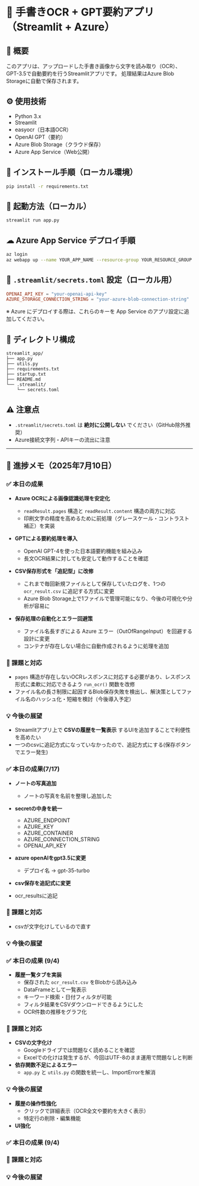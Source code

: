 # 📝 手書きOCR + GPT要約アプリ（Streamlit + Azure）

## 📌 概要
このアプリは、アップロードした手書き画像から文字を読み取り（OCR）、GPT-3.5で自動要約を行うStreamlitアプリです。
処理結果はAzure Blob Storageに自動で保存されます。

## ⚙ 使用技術
- Python 3.x
- Streamlit
- easyocr（日本語OCR）
- OpenAI GPT（要約）
- Azure Blob Storage（クラウド保存）
- Azure App Service（Web公開）

## 🔧 インストール手順（ローカル環境）
```bash
pip install -r requirements.txt
```

## 🚀 起動方法（ローカル）
```bash
streamlit run app.py
```

## ☁ Azure App Service デプロイ手順
```bash
az login
az webapp up --name YOUR_APP_NAME --resource-group YOUR_RESOURCE_GROUP --runtime "PYTHON|3.10"
```

## 🔐 `.streamlit/secrets.toml` 設定（ローカル用）
```toml
OPENAI_API_KEY = "your-openai-api-key"
AZURE_STORAGE_CONNECTION_STRING = "your-azure-blob-connection-string"
```
※ Azure にデプロイする際は、これらのキーを App Service のアプリ設定に追加してください。

## 📁 ディレクトリ構成
```plaintext
streamlit_app/
├── app.py
├── utils.py
├── requirements.txt
├── startup.txt
├── README.md
└── .streamlit/
    └── secrets.toml
```

## ⚠ 注意点
- `.streamlit/secrets.toml` は **絶対に公開しない** でください（GitHub除外推奨）
- Azure接続文字列・APIキーの流出に注意

---

## 📅 進捗メモ（2025年7月10日）

### ✅ 本日の成果

- **Azure OCRによる画像認識処理を安定化**
  - `readResult.pages` 構造と `readResult.content` 構造の両方に対応
  - 印刷文字の精度を高めるために前処理（グレースケール・コントラスト補正）を実装

- **GPTによる要約処理を導入**
  - OpenAI GPT-4を使った日本語要約機能を組み込み
  - 長文OCR結果に対しても安定して動作することを確認

- **CSV保存形式を「追記型」に改修**
  - これまで毎回新規ファイルとして保存していたログを、1つの `ocr_result.csv` に追記する方式に変更
  - Azure Blob Storage上で1ファイルで管理可能になり、今後の可視化や分析が容易に

- **保存処理の自動化とエラー回避策**
  - ファイル名長すぎによる Azure エラー（OutOfRangeInput）を回避する設計に変更
  - コンテナが存在しない場合に自動作成されるように処理を追加

### 🧩 課題と対応

- `pages` 構造が存在しないOCRレスポンスに対応する必要があり、レスポンス形式に柔軟に対応できるよう `run_ocr()` 関数を改修
- ファイル名の長さ制限に起因するBlob保存失敗を検出し、解決策としてファイル名のハッシュ化・短縮を検討（今後導入予定）

### 💡 今後の展望

- Streamlitアプリ上で **CSVの履歴を一覧表示** するUIを追加することで利便性を高めたい
- 一つのcsvに追記方式になっていなかったので、追記方式にする(保存ボタンでエラー発生)

### ✅ 本日の成果(7/17)

- **ノートの写真追加**
  - ノートの写真を名前を整理し追加した
- **secretの中身を統一**
  - AZURE_ENDPOINT
  - AZURE_KEY
  - AZURE_CONTAINER
  - AZURE_CONNECTION_STRING
  - OPENAI_API_KEY 

- **azure openAIをgpt3.5に変更**
  - デプロイ名 → gpt-35-turbo
 - **csv保存を追記式に変更**
  - ocr_resultsに追記


### 🧩 課題と対応
- csvが文字化けしているので直す

### 💡 今後の展望

### ✅ 本日の成果 (9/4)

- **履歴一覧タブを実装**
  - 保存された `ocr_result.csv` をBlobから読み込み
  - DataFrameとして一覧表示
  - キーワード検索・日付フィルタが可能
  - フィルタ結果をCSVダウンロードできるようにした
  - OCR件数の推移をグラフ化


### 🧩 課題と対応
- **CSVの文字化け**
  - Googleドライブでは問題なく読めることを確認
  - Excelでの化けは発生するが、今回はUTF-8のまま運用で問題なしと判断
- **依存関数不足によるエラー**
  - `app.py` と `utils.py` の関数を統一し、ImportErrorを解消


### 💡 今後の展望
- **履歴の操作性強化**
  - クリックで詳細表示（OCR全文や要約を大きく表示）
  - 特定行の削除・編集機能
- **UI強化**

### ✅ 本日の成果 (9/4)



### 🧩 課題と対応



### 💡 今後の展望
